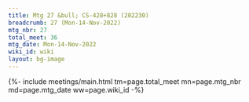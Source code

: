 ```yaml
---
title: Mtg 27 &bull; CS-428+828 (202230)
breadcrumb: 27 (Mon-14-Nov-2022)
mtg_nbr: 27
total_meet: 36
mtg_date: Mon-14-Nov-2022
wiki_id: wiki
layout: bg-image
---
```


{%- include meetings/main.html
    tm=page.total_meet
    mn=page.mtg_nbr
    md=page.mtg_date
    ww=page.wiki_id
-%}
